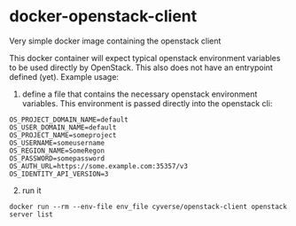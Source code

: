 # docker-openstack-client

Very simple docker image containing the openstack client

This docker container will expect typical openstack environment variables to be used directly by OpenStack. This also does not have an entrypoint defined (yet). Example usage:

1. define a file that contains the necessary openstack environment variables. This environment is passed directly into the openstack cli:
```
OS_PROJECT_DOMAIN_NAME=default
OS_USER_DOMAIN_NAME=default
OS_PROJECT_NAME=someproject
OS_USERNAME=someusername
OS_REGION_NAME=SomeRegon
OS_PASSWORD=somepassword
OS_AUTH_URL=https://some.example.com:35357/v3
OS_IDENTITY_API_VERSION=3
```

2. run it
```
docker run --rm --env-file env_file cyverse/openstack-client openstack server list
```
 
